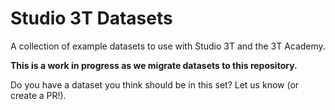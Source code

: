 # Studio 3T Datasets

A collection of example datasets to use with Studio 3T and the 3T Academy. 

**This is a work in progress as we migrate datasets to this repository.**

Do you have a dataset you think should be in this set? Let us know (or create a PR!).



